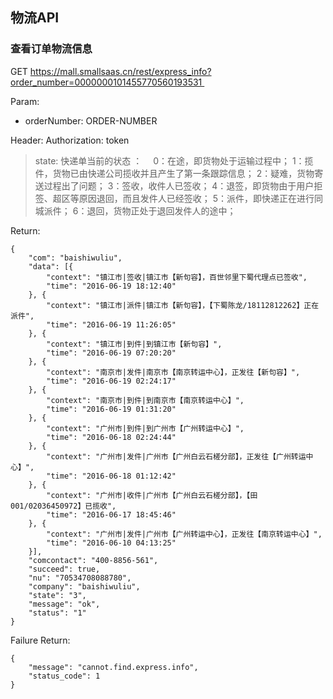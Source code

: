 ## 物流API

### 查看订单物流信息

GET https://mall.smallsaas.cn/rest/express_info?order_number=0000000101455770560193531 

Param:

 - orderNumber: ORDER-NUMBER

Header: Authorization: token

> state:
> 快递单当前的状态 ：　
> 0：在途，即货物处于运输过程中；
> 1：揽件，货物已由快递公司揽收并且产生了第一条跟踪信息；
> 2：疑难，货物寄送过程出了问题；
> 3：签收，收件人已签收；
> 4：退签，即货物由于用户拒签、超区等原因退回，而且发件人已经签收；
> 5：派件，即快递正在进行同城派件；
> 6：退回，货物正处于退回发件人的途中；

Return:
```
{
	"com": "baishiwuliu",
	"data": [{
		"context": "镇江市|签收|镇江市【新句容】，百世邻里下蜀代理点已签收",
		"time": "2016-06-19 18:12:40"
	}, {
		"context": "镇江市|派件|镇江市【新句容】，【下蜀陈龙/18112812262】正在派件",
		"time": "2016-06-19 11:26:05"
	}, {
		"context": "镇江市|到件|到镇江市【新句容】",
		"time": "2016-06-19 07:20:20"
	}, {
		"context": "南京市|发件|南京市【南京转运中心】，正发往【新句容】",
		"time": "2016-06-19 02:24:17"
	}, {
		"context": "南京市|到件|到南京市【南京转运中心】",
		"time": "2016-06-19 01:31:20"
	}, {
		"context": "广州市|到件|到广州市【广州转运中心】",
		"time": "2016-06-18 02:24:44"
	}, {
		"context": "广州市|发件|广州市【广州白云石槎分部】，正发往【广州转运中心】",
		"time": "2016-06-18 01:12:42"
	}, {
		"context": "广州市|收件|广州市【广州白云石槎分部】，【田001/02036450972】已揽收",
		"time": "2016-06-17 18:45:46"
	}, {
		"context": "广州市|发件|广州市【广州转运中心】，正发往【南京转运中心】",
		"time": "2016-06-10 04:13:25"
	}],
	"comcontact": "400-8856-561",
	"succeed": true,
	"nu": "70534708088780",
	"company": "baishiwuliu",
	"state": "3",
	"message": "ok",
	"status": "1"
}
```

Failure Return:
```
{
	"message": "cannot.find.express.info",
	"status_code": 1
}
```
